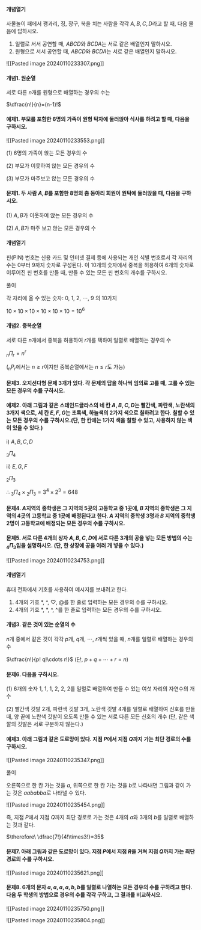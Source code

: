 #### 개념열기

사물놀이 패에서 꽹과리, 징, 장구, 북을 치는 사람을 각각 $A, B, C, D$라고 할 때, 다음 물음에 답하시오.

1. 일렬로 서서 공연할 때, $ABCD$와 $BCDA$는 서로 같은 배열인지 말하시오.
2. 원형으로 서서 공연할 때, $ABCD$와 $BCDA$는 서로 같은 배열인지 말하시오.

![[Pasted image 20240110233307.png]]

#### 개념1. 원순열

서로 다른 $n$개를 원형으로 배열하는 경우의 수는

$\dfrac{n!}{n}=(n-1)!$

#### 예제1. 부모를 포함한 6명의 가족이 원형 탁자에 둘러앉아 식사를 하려고 할 때, 다음을 구하시오.

![[Pasted image 20240110233553.png]]

(1) 6명의 가족이 앉는 모든 경우의 수

(2) 부모가 이웃하여 앉는 모든 경우의 수

(3) 부모가 마주보고 앉는 모든 경우의 수



#### 문제1. 두 사람 $A, B$를 포함한 8명의 춤 동아리 회원이 원탁에 둘러앉을 때, 다음을 구하시오.

(1) $A, B$가 이웃하여 앉는 모든 경우의 수

(2) $A, B$가 마주 보고 앉는 모든 경우의 수




#### 개념열기

핀(PIN) 번호는 신용 카드 및 인터넷 결제 등에 사용되는 개인 식별 번호로서 각 자리의 수는 0부터 9까지 숫자로 구성된다. 이 10개의 숫자에서 중복을 허용하여 6개의 숫자로 이루어진 핀 번호를 만들 때, 만들  수 있는 모든 핀 번호의 개수를 구하시오.

풀이

각 자리에 올 수 있는 숫자: 0, 1, 2, $\cdots$, 9 의 10가지

$10\times10\times10\times10\times10\times10=10^6$

#### 개념2. 중복순열

서로 다른 $n$개에서 중복을 허용하여 $r$개를 택하여 일렬로 배열하는 경우의 수

${_n}\Pi{_r}=n^r$

(${_n}P{_r}$에서는 $n\ge r$이지만 중복순열에서는 $n\le r$도 가능)

#### 문제3. 오지선다형 문제 3개가 있다. 각 문제의 답을 하나씩 임의로 고를 때, 고를 수 있는 모든 경우의 수를 구하시오.




#### 예제2. 아래 그림과 같은 스테인드글라스의 네 칸 $A, B, C, D$는 빨간색, 파란색, 노란색의 3개지 색으로, 세 칸 $E, F, G$는 초록색, 하늘색의 2가지 색으로 칠하려고 한다. 칠할 수 있는 모든 경우의 수를 구하시오.(단, 한 칸에는 1가지 색을 칠할 수 있고, 사용하지 않는 색이 있을 수 있다.)

$\text{i) }A, B, C, D$

${_3}\Pi{_4}$

$\text{ii) }E, G, F$

${_2}\Pi{_3}$

$\therefore\ {_3}\Pi{_4}\times{_2}\Pi{_3}=3^4\times2^3=648$

#### 문제4. $A$지역의 중학생은 그 지역의 5곳의 고등학교 중 1곳에, $B$ 지역의 중학생은 그 지역의 4곳의 고등학교 중 1곳에 배정된다고 한다. $A$ 지역의 중학생 3명과 $B$ 지역의 중학생 2명이 고등학교에 배정되는 모든 경우의 수를 구하시오.




#### 문제5. 서로 다른 4개의 상자 $A, B, C, D$에 서로 다른 3개의 공을 넣는 모든 방법의 수는 ${_4}\Pi{_3}$임을 설명하시오. (단, 한 상장에 공을 여러 개 넣을 수 있다.)

![[Pasted image 20240110234753.png]]





#### 개념열기

휴대 전화에서 기호를 사용하여 메시지를 보내려고 한다.

1. 4개의 기호 *, ^, ♡, @를 한 줄로 입력하는 모든 경우의 수를 구하시오.
2. 4개의 기호 *, *, ^, ^를 한 줄로 입력하는 모든 경우의 수를 구하시오.




#### 개념3. 같은 것이 있는 순열의 수

$n$개 중에서 같은 것이 각각 $p$개, $q$개, $\cdots$, $r$개씩 있을 때, $n$개를 일렬로 배열하는 경우의 수

$\dfrac{n!}{p! q!\cdots r!}$ (단, $p+q+\cdots+r=n$)

#### 문제6. 다음을 구하시오.

(1) 6개의 숫자 1, 1, 1, 2, 2, 2를 일렬로 배열하여 만들 수 있는 여섯 자리의 자연수의 개수

(2) 빨간색 깃발 2개, 파란색 깃발 3개, 노란색 깃발 4개를 일렬로 배열하여 신호를 만들 때, 양 끝에 노란색 깃발이 오도록 만들 수 있는 서로 다른 모든 신호의 개수 (단, 같은 색깔의 깃발은 서로 구분하지 않는다.)




#### 예제3. 아래 그림과 같은 도로망이 있다. 지점 $P$에서 지점 $Q$까지 가는 최단 경로의 수를 구하시오.

![[Pasted image 20240110235347.png]]

풀이

오른쪽으로 한 칸 가는 것을 $a$, 위쪽으로 한 칸 가는 것을 $b$로 나타내면 그림과 같이 가는 것은 $aababba$로 나타낼 수 있다. 

![[Pasted image 20240110235454.png]]

즉, 지점 $P$에서 지점 $Q$까지 최단 경로로 가는 것은 4개의 $a$와 3개의 $b$를 일렬로 배열하는 것과 같다.

$\therefore\ \dfrac{7!}{4!\times3!}=35$

#### 문제7. 아래 그림과 같은 도로망이 있다. 지점 $P$에서 지점 $R$을 거쳐 지점 $Q$까지 가는 최단 경로의 수를 구하시오.

![[Pasted image 20240110235621.png]]




#### 문제8. 6개의 문자 $a, a, a, a, b, b$를 일렬로 나열하는 모든 경우의 수를 구하려고 한다. 다음 두 학생의 방법으로 경우의 수를 각각 구하고, 그 결과를 비교하시오.

![[Pasted image 20240110235750.png]]

![[Pasted image 20240110235804.png]]